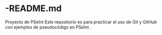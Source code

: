 # -README.md
Proyecto de PSeInt Este repositorio es para practicar el uso de Git y GitHub con ejemplos de pseudocódigo en PSeInt.
